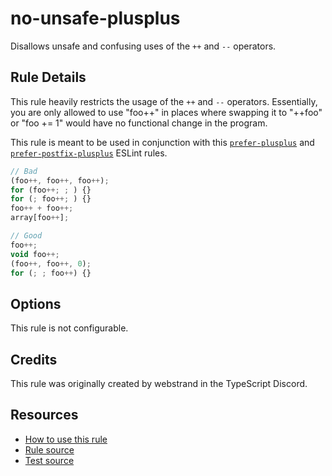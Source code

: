 # no-unsafe-plusplus

Disallows unsafe and confusing uses of the `++` and `--` operators.

<!-- end auto-generated rule header -->

## Rule Details

This rule heavily restricts the usage of the `++` and `--` operators. Essentially, you are only allowed to use "foo++" in places where swapping it to "++foo" or "foo += 1" would have no functional change in the program.

This rule is meant to be used in conjunction with this [`prefer-plusplus`](prefer-plusplus.md) and [`prefer-postfix-plusplus`](prefer-postfix-plusplus.md) ESLint rules.

```ts
// Bad
(foo++, foo++, foo++);
for (foo++; ; ) {}
for (; foo++; ) {}
foo++ + foo++;
array[foo++];

// Good
foo++;
void foo++;
(foo++, foo++, 0);
for (; ; foo++) {}
```

## Options

This rule is not configurable.

## Credits

This rule was originally created by webstrand in the TypeScript Discord. <!-- cspell:ignore webstrand -->

## Resources

- [How to use this rule](https://complete-ts.github.io/eslint-plugin-complete)
- [Rule source](https://github.com/complete-ts/complete/blob/main/packages/eslint-plugin-complete/src/rules/no-unsafe-plusplus.ts)
- [Test source](https://github.com/complete-ts/complete/blob/main/packages/eslint-plugin-complete/tests/rules/no-unsafe-plusplus.test.ts)
